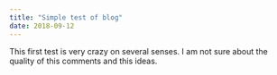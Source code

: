 ```yaml
---
title: "Simple test of blog"
date: 2018-09-12
---
```


This first test is very crazy on several senses.
I am not sure about the quality of this comments and this ideas.
